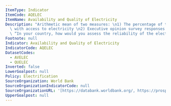 ```yaml
---
ItemType: Indicator
ItemCode: AQELEC
ItemName: Availability and Quality of Electricity
Description: "Arithmetic mean of two measures: \n1) The percentage of the population\
  \ with access to electricity \n2) Executive opinion survey responses to the question:\
  \ “In your country, how would you assess the reliability of the electricity supply?”"
Footnote: null
Indicator: Availability and Quality of Electricity
IndicatorCode: AQELEC
DatasetCodes:
  - AVELEC
  - QUELEC
Inverted: false
LowerGoalpost: null
Policy: Electrification
SourceOrganization: World Bank
SourceOrganizationIndicatorCode: null
SourceOrganizationURL: '[https://databank.worldbank.org/, https://prosperitydata360.worldbank.org/en/indicator/WEF+GCIHH+EOSQ064]'
UpperGoalpost: null
---
```


